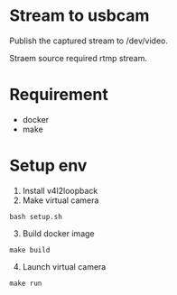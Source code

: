 # Stream to usbcam
Publish the captured stream to /dev/video.

Straem source required rtmp stream.

# Requirement
- docker
- make

# Setup env
1. Install v4l2loopback
2. Make virtual camera

```
bash setup.sh
```

3. Build docker image

```
make build
```

4. Launch virtual camera
```
make run
```
